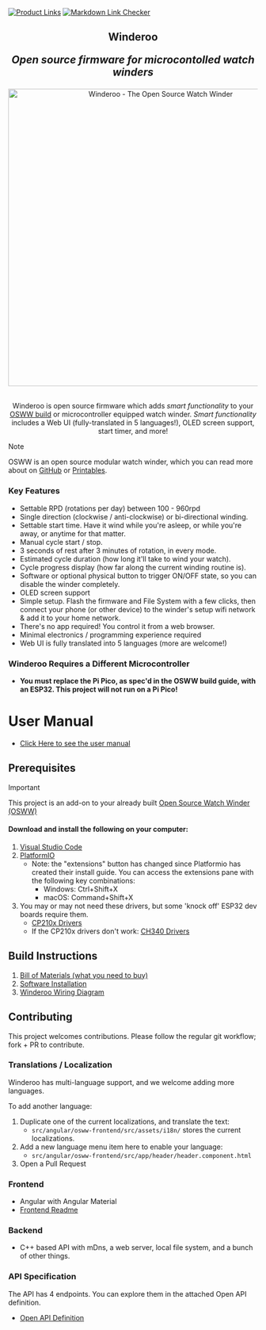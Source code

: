 [![Product Links](https://github.com/mwood77/winderoo/actions/workflows/selenium-web.yml/badge.svg)](https://github.com/mwood77/winderoo/actions/workflows/selenium-web.yml)
[![Markdown Link Checker](https://github.com/mwood77/winderoo/actions/workflows/lint-markdown.yml/badge.svg)](https://github.com/mwood77/winderoo/actions/workflows/lint-markdown.yml)

<div align="center">  
  <h2>
    Winderoo
    <p><i>Open source firmware for microcontolled watch winders</i></p>
  </h2>
</div>

<div align="center"> 
  <a href="https://www.youtube.com/watch?v=BJKpY6Zp8BI" target="_blank">
    <img src="./docs/images/winderoo-splash.png" alt="Winderoo - The Open Source Watch Winder" width="600">
  </a>
  <br>
  <br>
  <p>
    Winderoo is open source firmware which adds <i>smart functionality</i> to your <a href="https://github.com/mwood77/osww" target="_blank">OSWW build</a> or microcontroller equipped watch winder. <i>Smart functionality</i> includes a Web UI (fully-translated in 5 languages!), OLED screen support, start timer, and more!
  </p>
</div>

> [!NOTE]
> OSWW is an open source modular watch winder, which you can read more about on [GitHub](https://github.com/mwood77/osww) or [Printables](https://www.printables.com/model/421249-osww-the-open-source-watch-winder).

### Key Features
* Settable RPD (rotations per day) between 100 - 960rpd
* Single direction (clockwise / anti-clockwise) or bi-directional winding.
* Settable start time. Have it wind while you're asleep, or while you're away, or anytime for that matter. 
* Manual cycle start / stop.
* 3 seconds of rest after 3 minutes of rotation, in every mode.
* Estimated cycle duration (how long it'll take to wind your watch).
* Cycle progress display (how far along the current winding routine is).
* Software or optional physical button to trigger ON/OFF state, so you can disable the winder completely.
* OLED screen support
* Simple setup. Flash the firmware and File System with a few clicks, then connect your phone (or other device) to the winder's setup wifi network & add it to your home network.
* There's no app required! You control it from a web browser.
* Minimal electronics / programming experience required
* Web UI is fully translated into 5 languages (more are welcome!)


### Winderoo Requires a Different Microcontroller
* **You must replace the Pi Pico, as spec'd in the OSWW build guide, with an ESP32. This project will not run on a Pi Pico!**

# User Manual
* [Click Here to see the user manual](./docs/user-manual.md)

## Prerequisites
> [!IMPORTANT]
> This project is an add-on to your already built [Open Source Watch Winder (OSWW)](https://github.com/mwood77/osww)

#### Download and install the following on your computer:
1. [Visual Studio Code](https://code.visualstudio.com/)
1. [PlatformIO](https://platformio.org/install/ide?install=vscode)
    - Note: the "extensions" button has changed since Platformio has created their install guide. You can access the extensions pane with the following key combinations:
        - Windows: Ctrl+Shift+X
        - macOS: Command+Shift+X
1. You may or may not need these drivers, but some 'knock off' ESP32 dev boards require them.
    - [CP210x Drivers](https://www.silabs.com/developers/usb-to-uart-bridge-vcp-drivers?tab=downloads) 
    - If the CP210x drivers don't work:  [CH340 Drivers](https://learn.sparkfun.com/tutorials/how-to-install-ch340-drivers) 


## Build Instructions
1. [Bill of Materials (what you need to buy)](./docs/bom-requirements.md)
1. [Software Installation](./docs/install-software.md)
1. [Winderoo Wiring Diagram](./docs/wiring-diagram.md)


## Contributing
This project welcomes contributions. Please follow the regular git workflow; fork + PR to contribute.

### Translations / Localization
Winderoo has multi-language support, and we welcome adding more languages.

To add another language:
1. Duplicate one of the current localizations, and translate the text:
    - `src/angular/osww-frontend/src/assets/i18n/` stores the current localizations.
1. Add a new language menu item here to enable your language:
    - `src/angular/osww-frontend/src/app/header/header.component.html`
1. Open a Pull Request

### Frontend
- Angular with Angular Material
- [Frontend Readme](./src/angular/osww-frontend/README.md)

### Backend 
- C++ based API with mDns, a web server, local file system, and a bunch of other things.

### API Specification

The API has 4 endpoints. You can explore them in the attached Open API definition.
- [Open API Definition](./openapi.yml)